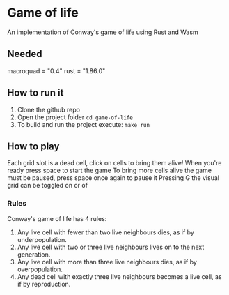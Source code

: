 # Game of life
An implementation of Conway's game of life using Rust and Wasm
## Needed
macroquad = "0.4"
rust = "1.86.0"
## How to run it
1. Clone the github repo
2. Open the project folder ```cd game-of-life```
3. To build and run the project execute: ```make run```
## How to play
Each grid slot is a dead cell, click on cells to bring them alive!
When you're ready press space to start the game
To bring more cells alive the game must be paused, press space once again to pause it
Pressing G the visual grid can be toggled on or of
### Rules
Conway's game of life has 4 rules:
1. Any live cell with fewer than two live neighbours dies, as if by underpopulation.
2. Any live cell with two or three live neighbours lives on to the next generation.
3. Any live cell with more than three live neighbours dies, as if by overpopulation.
4. Any dead cell with exactly three live neighbours becomes a live cell, as if by reproduction.
